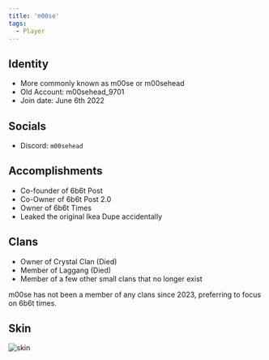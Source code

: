 ```yaml
---
title: 'm00se'
tags:
  - Player
---
```


## Identity
- More commonly known as m00se or m00sehead
- Old Account: m00sehead_9701
- Join date: June 6th 2022

## Socials
- Discord: `m00sehead`

## Accomplishments 
- Co-founder of 6b6t Post
- Co-Owner of 6b6t Post 2.0
- Owner of 6b6t Times
- Leaked the original Ikea Dupe accidentally

## Clans
- Owner of Crystal Clan (Died)
- Member of Laggang (Died)
- Member of a few other small clans that no longer exist 


m00se has not been a member of any clans since 2023, preferring to focus on 6b6t times.

## Skin
![skin](https://s.namemc.com/3d/skin/body.png?id=0fe8372b4e327eee&model=classic&theta=30&phi=21&time=90&width=200&height=100)
